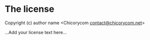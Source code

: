 # The license

Copyright (c) author name <Chicorycom <contact@chicorycom.net>>

...Add your license text here...
